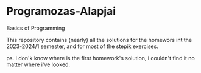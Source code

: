 # Programozas-Alapjai
Basics of Programming

This repository contains (nearly) all the solutions for the homewors int the 2023-2024/1 semester, and for most of the stepik exercises.

ps. I don'k know where is the first homework's solution, i couldn't find it no matter where i've looked.
